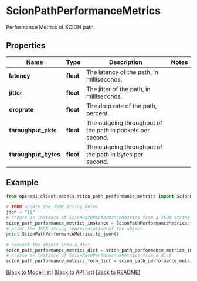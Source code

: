# ScionPathPerformanceMetrics

Performance Metrics of SCION path.

## Properties

Name | Type | Description | Notes
------------ | ------------- | ------------- | -------------
**latency** | **float** | The latency of the path, in milliseconds. | 
**jitter** | **float** | The jitter of the path, in milliseconds. | 
**droprate** | **float** | The drop rate of the path, percent. | 
**throughput_pkts** | **float** | The outgoing throughput of the path in packets per second. | 
**throughput_bytes** | **float** | The outgoing throughput of the path in bytes per second. | 

## Example

```python
from openapi_client.models.scion_path_performance_metrics import ScionPathPerformanceMetrics

# TODO update the JSON string below
json = "{}"
# create an instance of ScionPathPerformanceMetrics from a JSON string
scion_path_performance_metrics_instance = ScionPathPerformanceMetrics.from_json(json)
# print the JSON string representation of the object
print ScionPathPerformanceMetrics.to_json()

# convert the object into a dict
scion_path_performance_metrics_dict = scion_path_performance_metrics_instance.to_dict()
# create an instance of ScionPathPerformanceMetrics from a dict
scion_path_performance_metrics_form_dict = scion_path_performance_metrics.from_dict(scion_path_performance_metrics_dict)
```
[[Back to Model list]](../README.md#documentation-for-models) [[Back to API list]](../README.md#documentation-for-api-endpoints) [[Back to README]](../README.md)


